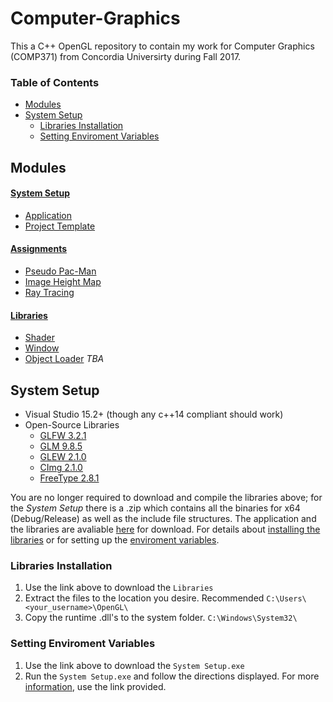 # Computer-Graphics
This a C++ OpenGL repository to contain my work for Computer Graphics (COMP371) from Concordia Universirty during Fall 2017.

### Table of Contents
- [Modules](#Modules)
- [System Setup](#System-Setup)
  - [Libraries Installation](#Libraries-Installation)
  - [Setting Enviroment Variables](#Setting-Enviroment-Variables)
  
## Modules

#### [System Setup](https://github.com/prince-chrismc/Computer-Graphics/tree/master/System-Setup)
- [Application](https://github.com/prince-chrismc/Computer-Graphics/tree/master/System-Setup/System-Setup)
- [Project Template](https://github.com/prince-chrismc/Computer-Graphics/tree/master/System-Setup/Template)

#### [Assignments](https://github.com/prince-chrismc/Computer-Graphics/tree/master/Assignments)
- [Pseudo Pac-Man](https://github.com/prince-chrismc/Computer-Graphics/tree/master/Assignments/Pseudo-PacMan)
- [Image Height Map](https://github.com/prince-chrismc/Computer-Graphics/tree/master/Assignments/Image-Height-Map)
- [Ray Tracing](https://github.com/prince-chrismc/Computer-Graphics/tree/master/Assignments/Ray-Tracing)

#### [Libraries](https://github.com/prince-chrismc/Computer-Graphics/tree/master/Libraries)
- [Shader](https://github.com/prince-chrismc/Computer-Graphics/tree/master/Libraries/Shader)
- [Window](https://github.com/prince-chrismc/Computer-Graphics/tree/master/Libraries/Window)
- [Object Loader](https://github.com/prince-chrismc/Computer-Graphics/tree/master/Libraries/ObjLoader) _TBA_

## System Setup
- Visual Studio 15.2+ (though any c++14 compliant should work)
- Open-Source Libraries
  - [GLFW 3.2.1](https://github.com/glfw/glfw/releases/tag/3.2.1)
  - [GLM 9.8.5](https://github.com/g-truc/glm/releases/tag/0.9.8.5)
  - [GLEW 2.1.0](https://github.com/nigels-com/glew/releases/tag/glew-2.1.0)
  - [CImg 2.1.0](https://github.com/dtschump/CImg/blob/4182d20c9102fbcc50b04f4780dbc9f5408f1732/CImg.h)
  - [FreeType 2.8.1](https://www.freetype.org/)
  
You are no longer required to download and compile the libraries above; for the _System Setup_ there is a .zip which contains all the binaries for x64 (Debug/Release) as well as the include file structures. The application and the libraries are avaliable [here](https://github.com/prince-chrismc/Computer-Graphics/releases/tag/Setup-v1.2.1) for download. For details about [installing the libraries](#Libraries-Installation) or for setting up the [enviroment variables](#Setting-Enviroment-Variables).
  
### Libraries Installation
1. Use the link above to download the `Libraries`
2. Extract the files to the location you desire. Recommended `C:\Users\<your_username>\OpenGL\`
3. Copy the runtime .dll's to the system folder. `C:\Windows\System32\`

### Setting Enviroment Variables
1. Use the link above to download the `System Setup.exe`
2. Run the `System Setup.exe` and follow the directions displayed. For more [information](https://github.com/prince-chrismc/Computer-Graphics/blob/master/System-Setup/README.md), use the link provided.
